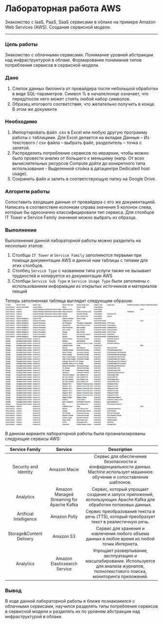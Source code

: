 # Лабораторная работа AWS

Знакомство с IaaS, PaaS, SaaS сервисами в облаке на примере Amazon Web Services (AWS). Создание сервисной модели.

---

### Цель работы
Знакомство с облачными сервисами. Понимание уровней абстракции над инфраструктурой в облаке. Формирование понимания типов потребления сервисов в сервисной-модели. 

### Дано 
1. Слепок данных биллинга от провайдера после небольшой обработки в виде SQL-параметров. Символ % в начале/конце означает, что перед/после него может стоять любой набор символов.
2. Образец итогового соответствия, что желательно получить в конце. В этом же документе  

### Необходимо 
1. Импортировать файл .csv в Excel или любую другую программу работы с таблицами. Для Excel делается на вкладке Данные – Из текстового / csv файла – выбрать файл, разделитель – точка с запятой.
2. Распределить потребление сервисов по иерархии, чтобы можно было провести анализ от большего к меньшему (напр. От всех вычислительных ресурсов Compute дойти до конкретного типа использования - Выделенной стойка в датацентре Dedicated host usage).
3. Сохранить файл и залить в соответствующую папку на Google Drive.

### Алгоритм работы
Сопоставить входящие данные от провайдера с его же документацией. Написать в соответствие колонкам справа значения 5 колонок слева, которые бы однозначно классифицировали тип сервиса. Для столбцов IT Tower и Service Family значения можно выбрать из образца.

### Выполнение
Выполенения данной лабораторной работы можно разделить на несколько этапов:
1. Столбцы `IT Tower` и `Service Family` заполняются первыми при помощи документации AWS и данной нам таблицы с типами для этих столбцов.
2. Столбец `Service Type` с названием типа услуги также не вызывает трудностей и копируется из документации AWS
3. Столбцы `Service Sub Type` и `Service Usage Type` были заполнены с использованием информации из открытых источников и материалов лекций

Теперь заполненная таблица выглядит следующим образом:
![Заполненная таблица](./images/filled.png)

В данном варианте лабораторной работы были проанализированы следующие сервисы AWS:

| Service Family |                  Service                  |                                                                Description                                                                 |
|:--------------:|:-----------------------------------------:|:------------------------------------------------------------------------------------------------------------------------------------------:|
|     Security and Identity      |               Amazon Macie                |      Сервис для обеспечения безопасности и конфиденциальности данных. Machine использует машинное обучение и сопоставление шаблонов.       |
|     Analytics      | Amazon Managed Streaming for Apache Kafka |              Сервис, который упрощает создание и запуск приложений, использующих Apache Kafka для обработки потоковых данных.              |
|     Artificial Intelligence      |                     Amazon Polly                      |                         Сервис преобразования текста в речь (TTS), который преобразует текст в реалистичную речь.                          |
|     Storage&Content Delivery      |                     Amazon S3                      |                       Сервис для хранения и извлечения любого объема данных в любое время из любой точки Интернета.                        |
|     Analytics      |                     Amazon Elasticsearch Service                       | Упрощает развертывание, эксплуатацию и масштабирование. Используется для анализа журналов, полнотекстового поиска, мониторинга приложений. |



### Вывод
В ходе данной лабораторной работы я ближе познакомился с облачными сервисами, научился разделять типы потребления сервисов в сервисной модели и разделять их по уровням абстракции над инфраструктурой в облаке.